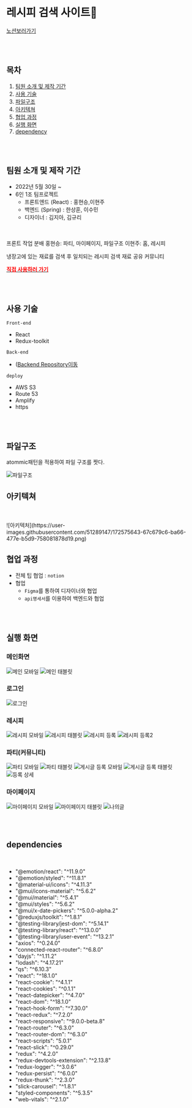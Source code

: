 # 레시피 검색 사이트📘
[ 노션보러가기](https://www.notion.so/674224e67a404a3ebfa15cfa42fd2857)

<br>
<br>

## 목차
 1. [팀원 소개 및 제작 기간](#팀원-소개-및-제작-기간)
 2. [사용 기술](#사용-기술)
 3. [파일구조](#파일구조)
 4. [아키텍쳐](#아키텍쳐)
 5. [협업 과정](#협업-과정)
 6. [실행 화면](#실행-화면)
 7. [dependency](#dependencies)
<br>
<br>



## 팀원 소개 및 제작 기간


- 2022년 5월 30일 ~ 
- 6인 1조 팀프로젝트
  + 프론트엔드 (React) : 홍현승,이현주
  + 백엔드 (Spring) : 한상훈, 이수민
  + 디자이너 : 김지아, 김규리
<br>
<br>
프론트 작업 분배
홍현승: 파티, 마이페이지, 파일구조
이현주: 홈, 레시피

<br>

냉장고에 있는 재료를 검색 후 일치되는 레시피 검색
재료 공유 커뮤니티

[<span style="color:red">**직접 사용하러 가기**</span>](www.happypotluck.com)


<br>
<br>

## 사용 기술


`Front-end`
- React
- Redux-toolkit


`Back-end`
-  ([Backend Repository이동]([링크](https://github.com/recipeShareProject/Hanghae-Final-6D-5))


`deploy`
- AWS S3 
- Route 53
- Amplify
- https

<br>
<br>

## 파일구조
atommic패턴을 적용하여 파일 구조를 짯다.

![파일구조](https://user-images.githubusercontent.com/51289147/172580408-fcdfd6ff-2344-4ea3-b8f2-a1d5709a30ff.png)

##  아키텍쳐
<br>

<br>
![아키텍처](https://user-images.githubusercontent.com/51289147/172575643-67c679c6-ba66-477e-b5d9-758081878d19.png)

<br>

##  협업 과정


- 전체 팁 협업 : `notion`
- 협업
	+ `Figma`를 통하여 디자이너와 협업
	+ `api명세서`를 이용하여 백엔드와 협업
	
	
<br>
<br>

##  실행 화면
### 메인화면

![메인 모바일](https://user-images.githubusercontent.com/51289147/172576635-673f082b-3db0-4ead-acdf-360156f8c647.PNG)
![메인 태블릿](https://user-images.githubusercontent.com/51289147/172576638-42a6b9da-3631-4eb3-b996-da1b5536612d.PNG)

### 로그인
![로그인](https://user-images.githubusercontent.com/51289147/172578830-907a88e8-9ac9-4841-ad5c-0556f7bf4273.PNG)

### 레시피
![레시피 모바일](https://user-images.githubusercontent.com/51289147/172576618-923980d3-3f3c-4901-a903-2b533e98d7f5.PNG)
![레시피 태블릿](https://user-images.githubusercontent.com/51289147/172576620-3537eeea-9419-415f-8f8e-13211dcc89ef.PNG)
![레시피 등록](https://user-images.githubusercontent.com/51289147/172576613-8b9f6fcc-12f6-4690-9d2e-22895c80e8ca.PNG)
![레시피 등록2](https://user-images.githubusercontent.com/51289147/172576614-dd70f279-8470-40bf-8909-a3175c190f77.PNG)

### 파티(커뮤니티)
![파티 모바일](https://user-images.githubusercontent.com/51289147/172576641-b28aa11f-a531-4b95-949e-c6c7f7c5ffe6.PNG)
![파티 태블릿](https://user-images.githubusercontent.com/51289147/172576645-f6c14dca-a91b-4175-a8be-8106316f978e.PNG)
![게시글 등록 모바일](https://user-images.githubusercontent.com/51289147/172576595-330bb1fd-c3b0-4a3a-b284-a94fad9fc8e0.PNG)
![게시글 등록 태블릿](https://user-images.githubusercontent.com/51289147/172576602-16a64d23-f72a-46e3-90cb-dd324dc0b459.PNG)
![등록 상세](https://user-images.githubusercontent.com/51289147/172576610-9b97eec4-f351-428e-9be9-c2097ffec32d.PNG)

### 마이페이지
![마이페이지 모바일](https://user-images.githubusercontent.com/51289147/172576629-497a73be-4609-4dec-a8b1-38148ee969a6.PNG)
![마이페이지 태블릿](https://user-images.githubusercontent.com/51289147/172576631-3cf3fbde-0087-4e2c-a903-b386be85d8fd.PNG)
![나의글](https://user-images.githubusercontent.com/51289147/172576606-73eb1b15-6b9b-4c02-94a3-0315f95409f0.PNG)








<br>
<br>

## dependencies

<br>

+ "@emotion/react": "^11.9.0" <br>
+  "@emotion/styled": "^11.8.1"<br>
+    "@material-ui/icons": "^4.11.3"<br>
+    "@mui/icons-material": "^5.6.2"<br>
+    "@mui/material": "^5.4.1"<br>
+    "@mui/styles": "^5.6.2"<br>
+    "@mui/x-date-pickers": "^5.0.0-alpha.2"<br>
+    "@reduxjs/toolkit": "^1.8.1"<br>
+    "@testing-library/jest-dom": "^5.14.1"<br>
+    "@testing-library/react": "^13.0.0"<br>
+    "@testing-library/user-event": "^13.2.1"<br>
+    "axios": "^0.24.0"<br>
+    "connected-react-router": "^6.8.0"<br>
+    "dayjs": "^1.11.2"<br>
+    "lodash": "^4.17.21"<br>
+    "qs": "^6.10.3"<br>
+    "react": "^18.1.0"<br>
+    "react-cookie": "^4.1.1"<br>
+    "react-cookies": "^0.1.1"<br>
+    "react-datepicker": "^4.7.0"<br>
+    "react-dom": "^18.1.0"<br>
+    "react-hook-form": "^7.30.0"<br>
+    "react-redux": "^7.2.0"<br>
+    "react-responsive": "^9.0.0-beta.8"<br>
+   "react-router": "^6.3.0"<br>
+    "react-router-dom": "^6.3.0"<br>
+    "react-scripts": "5.0.1"<br>
+    "react-slick": "^0.29.0"<br>
+    "redux": "^4.2.0"<br>
+    "redux-devtools-extension": "^2.13.8"<br>
+    "redux-logger": "^3.0.6"<br>
+    "redux-persist": "^6.0.0"<br>
+    "redux-thunk": "^2.3.0"<br>
+    "slick-carousel": "^1.8.1"<br>
+    "styled-components": "^5.3.5"<br>
+    "web-vitals": "^2.1.0"<br>



<br>




